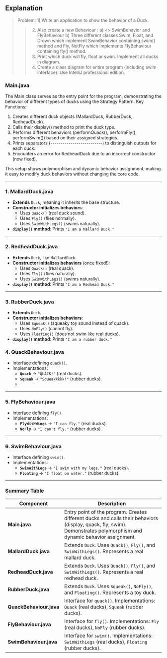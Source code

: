 ## Explanation

> Problem: 1) Write an application to show the behavior of a Duck.
>> 2) Also create a new Behaviour :
               a) <<interface>> SwimBehavior and FlyBehaviour
               b) Three different classes  Swim, Float, and Drown which implement SwimBehavior containing swim() method and Fly, NotFly which implements FlyBehaviour containing fly() method.    
>> 3) Print which duck will fly, float or swim. Implement all ducks in diagram.
>> 4) Create a class diagram for entire program (including swim interface). Use IntelliJ professional edition.


### Main.java
The Main class serves as the entry point for the program, demonstrating the behavior of different types of ducks using the Strategy Pattern.
Key Functions:
1. Creates different duck objects (MallardDuck, RubberDuck, RedheadDuck).
2. Calls their display() method to print the duck type.
3. Performs different behaviors (performQuack(), performFly(), performSwim()) based on their assigned strategies.
4. Prints separators (--------------------------) to distinguish outputs for each duck.
5. Encounters an error for RedheadDuck due to an incorrect constructor (now fixed).

This setup shows polymorphism and dynamic behavior assignment, making it easy to modify duck behaviors without changing the core code.

---

### 1. MallardDuck.java  
- **Extends** `Duck`, meaning it inherits the base structure.  
- **Constructor initializes behaviors**:  
  - Uses `Quack()` (real duck sound).  
  - Uses `Fly()` (flies normally).  
  - Uses `SwimWithLegs()` (swims naturally).  
- **`display()` method**: Prints `"I am a Mallard Duck."`  


---

### 2. RedheadDuck.java  
- **Extends** `Duck`, like `MallardDuck`.  
- **Constructor initializes behaviors** (once fixed!):  
  - Uses `Quack()` (real quack).  
  - Uses `Fly()` (flies naturally).  
  - Uses `SwimWithLegs()` (swims naturally).  
- **`display()` method**: Prints `"I am a Redhead Duck."`  


---

### 3. RubberDuck.java  
- **Extends** `Duck`.  
- **Constructor initializes behaviors**:  
  - Uses `Squeak()` (squeaky toy sound instead of quack).  
  - Uses `NoFly()` (cannot fly).  
  - Uses `Floating()` (does not swim like real ducks).  
- **`display()` method**: Prints `"I am a rubber duck."`


### 4. QuackBehaviour.java  
- Interface defining `quack()`.  
- Implementations:  
  - **`Quack`** → `"QUACK!"` (real ducks).  
  - **`Squeak`** → `"Squeakkkkk!"` (rubber ducks).
  - 
---

### 5. FlyBehaviour.java  
- Interface defining `fly()`.  
- Implementations:  
  - **`FlyWithWings`** → `"I can fly."` (real ducks).  
  - **`NoFly`** → `"I can't fly."` (rubber ducks).  

---

### 6. SwimBehaviour.java  
- Interface defining `swim()`.  
- Implementations:  
  - **`SwimWithLegs`** → `"I swim with my legs."` (real ducks).  
  - **`Floating`** → `"I float on water."` (rubber ducks).  

---


### Summary Table  

| Component           | Description |
|--------------------|-------------|
| **Main.java** | Entry point of the program. Creates different ducks and calls their behaviors (display, quack, fly, swim). Demonstrates polymorphism and dynamic behavior assignment. |
| **MallardDuck.java** | Extends `Duck`. Uses `Quack()`, `Fly()`, and `SwimWithLegs()`. Represents a real mallard duck. |
| **RedheadDuck.java** | Extends `Duck`. Uses `Quack()`, `Fly()`, and `SwimWithLegs()`. Represents a real redhead duck. |
| **RubberDuck.java** | Extends `Duck`. Uses `Squeak()`, `NoFly()`, and `Floating()`. Represents a toy duck. |
| **QuackBehaviour.java** | Interface for `quack()`. Implementations: `Quack` (real ducks), `Squeak` (rubber ducks). |
| **FlyBehaviour.java** | Interface for `fly()`. Implementations: `Fly` (real ducks), `NoFly` (rubber ducks). |
| **SwimBehaviour.java** | Interface for `swim()`. Implementations: `SwimWithLegs` (real ducks), `Floating` (rubber ducks). |



